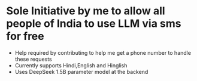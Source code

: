 # Sole Initiative by me to allow all people of India to use LLM via sms for free

- Help required by contributing to help me get a phone number to handle these requests
- Currently supports Hindi,English and Hinglish
- Uses DeepSeek 1.5B parameter model at the backend
